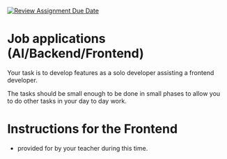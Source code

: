 [![Review Assignment Due Date](https://classroom.github.com/assets/deadline-readme-button-22041afd0340ce965d47ae6ef1cefeee28c7c493a6346c4f15d667ab976d596c.svg)](https://classroom.github.com/a/TQZAUpJd)
# Job applications (AI/Backend/Frontend)

Your task is to develop features as a solo developer assisting a frontend developer.

The tasks should be small enough to be done in small phases to allow you to do other tasks in your day to day work.




Instructions for the Frontend 
===================================
* provided for by your teacher during this time.
